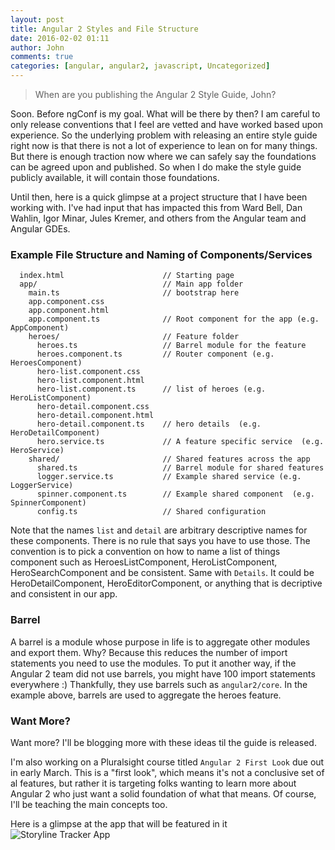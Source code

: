 ```yaml
---
layout: post
title: Angular 2 Styles and File Structure
date: 2016-02-02 01:11
author: John
comments: true
categories: [angular, angular2, javascript, Uncategorized]
---
```

> When are you publishing the Angular 2 Style Guide, John?

Soon. Before ngConf is my goal. What will be there by then? I am careful to only release conventions that I feel are vetted and have worked based upon experience. So the underlying problem with releasing an entire style guide right now is that there is not a lot of experience to lean on for many things. But there is enough traction now where we can safely say the foundations can be agreed upon and published. So when I do make the style guide publicly available, it will contain those foundations.

Until then, here is a quick glimpse at a project structure that I have been working with. I've had input that has impacted this from Ward Bell, Dan Wahlin, Igor Minar, Jules Kremer, and others from the Angular team and Angular GDEs.

### Example File Structure and Naming of Components/Services

```
  index.html                      // Starting page
  app/                            // Main app folder
    main.ts                       // bootstrap here
    app.component.css
    app.component.html
    app.component.ts              // Root component for the app (e.g. AppComponent)
    heroes/                       // Feature folder
      heroes.ts                   // Barrel module for the feature
      heroes.component.ts         // Router component (e.g. HeroesComponent)
      hero-list.component.css
      hero-list.component.html
      hero-list.component.ts      // list of heroes (e.g. HeroListComponent)
      hero-detail.component.css
      hero-detail.component.html
      hero-detail.component.ts    // hero details  (e.g. HeroDetailComponent)
      hero.service.ts             // A feature specific service  (e.g. HeroService)
    shared/                       // Shared features across the app
      shared.ts                   // Barrel module for shared features
      logger.service.ts           // Example shared service (e.g. LoggerService)
      spinner.component.ts        // Example shared component  (e.g. SpinnerComponent)
      config.ts                   // Shared configuration
```

Note that the names `list` and `detail` are arbitrary descriptive names for these components. There is no rule that says you have to use those. The convention is to pick a convention on how to name a list of things component such as HeroesListComponent, HeroListComponent, HeroSearchComponent and be consistent. Same with `Details`. It could be HeroDetailComponent, HeroEditorComponent, or anything that is decriptive and consistent in our app.

### Barrel
A barrel is a module whose purpose in life is to aggregate other modules and export them. Why? Because this reduces the number of import statements you need to use the modules. To put it another way, if the Angular 2 team did not use barrels, you might have 100 import statements everywhere :) Thankfully, they use barrels such as `angular2/core`. In the example above, barrels are used to aggregate the heroes feature.

### Want More?
Want more? I'll be blogging more with these ideas til the guide is released.

I'm also working on a Pluralsight course titled `Angular 2 First Look` due out in early March. This is a "first look", which means it's not a conclusive set of al features, but rather it is targeting folks wanting to learn more about Angular 2 who just want a solid foundation of what that means. Of course, I'll be teaching the main concepts too.

Here is a glimpse at the app that will be featured in it
![Storyline Tracker App](https://s3-us-west-2.amazonaws.com/johnpapa-blog-images/mobile-storyline.png)
